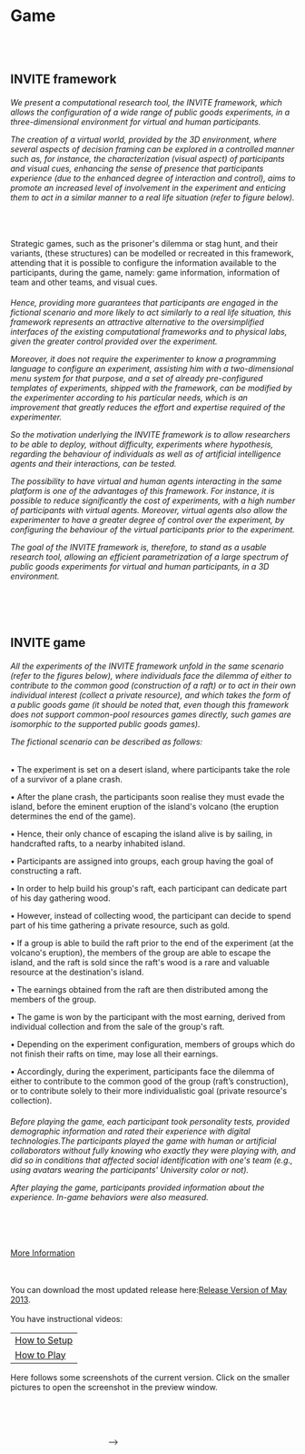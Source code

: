 ﻿# Game

<p></p>
<br></br>

## INVITE framework

<p></p>

<h6>We present a computational research tool, the INVITE framework, which allows the configuration of a wide range of public goods experiments, in a three-dimensional environment for virtual and human participants. 
<p>The creation of a virtual world, provided by the 3D environment, where several aspects of decision framing can be explored in a controlled manner such as, for instance, the characterization (visual aspect) of participants and visual cues, enhancing the sense of presence that participants experience (due to the enhanced degree of interaction and control), aims to promote an increased level of involvement in the experiment and enticing them to act in a similar manner to a real life situation (refer to figure below).</p></h6>

<div id="bigimages" align="center">
        <img id="normal1" src="images/screens/003/screen.jpg" alt=""/>
</div>

Strategic games, such as the prisoner's dilemma or stag hunt, and their variants, (these structures) can be modelled or recreated in this framework, attending that it is possible to configure the information available to the participants, during the game, namely: game information, information of team and other teams, and visual cues.

<p></p>
<h6>Hence, providing more guarantees that participants are engaged in the fictional scenario and more likely to act similarly to a real life situation, this framework represents an attractive alternative to the oversimplified interfaces of the existing computational frameworks and to physical labs, given the greater control provided over the experiment.
<p>Moreover, it does not require the experimenter to know a programming language to configure an experiment, assisting him with a two-dimensional menu system for that purpose, and a set of already pre-configured templates of experiments, shipped with the framework, can be modified by the experimenter according to his particular needs, which is an improvement that greatly reduces the effort and expertise required of the experimenter.</p>

So the motivation underlying the INVITE framework is to allow researchers to be able to deploy, without difficulty, experiments where hypothesis, regarding the behaviour of individuals as well as of artificial intelligence agents and their interactions, can be tested. 
<p>The possibility to have virtual and human agents interacting in the same platform is one of the advantages of this framework. For instance, it is possible to reduce significantly the cost of experiments, with a high number of participants with virtual agents.
Moreover, virtual agents also allow the experimenter to have a greater degree of control over the experiment, by configuring the behaviour of the virtual participants prior to the experiment.</p>

<p>The goal of the INVITE framework is, therefore, to stand as a usable research tool, allowing an efficient parametrization of a large spectrum of public goods experiments for virtual and human participants, in a 3D environment.</p></h6>

<p></p>
<br></br>

## INVITE game

<p></p>

<h6>All the experiments of the INVITE framework unfold in the same scenario (refer to the figures below), where individuals face the dilemma of either to contribute to the common good (construction of a raft) or to act in their own individual interest (collect a private resource), and which takes the form of a public goods game (it should be noted that, even though this framework does not support common-pool resources games directly, such games are isomorphic to the supported public goods games).

<p>The fictional scenario can be described as follows:</p></h6>


•	The experiment is set on a desert island, where participants take the role of a survivor of a plane crash. 

•	After the plane crash, the participants soon realise they must evade the island, before the eminent eruption of the island's volcano (the eruption determines the end of the game).

•	Hence, their only chance of escaping the island alive is by sailing, in handcrafted rafts, to a nearby inhabited island.

•	Participants are assigned into groups, each group having the goal of constructing a raft. 

•	In order to help build his group's raft, each participant can dedicate part of his day gathering wood. 

•	However, instead of collecting wood, the participant can decide to spend part of his time gathering a private resource, such as gold. 

•	If a group is able to build the raft prior to the end of the experiment (at the volcano's eruption), the members of the group are able to escape the island, and the raft is sold since the raft's wood is a rare and valuable resource at the destination's island. 

•	The earnings obtained from the raft are then distributed among the members of the group.

•	The game is won by the participant with the most earning, derived from individual collection and from the sale of the group's raft. 

•	Depending on the experiment configuration, members of groups which do not finish their rafts on time, may lose all their earnings. 

•	Accordingly, during the experiment, participants face the dilemma of either to contribute to the common good of the group (raft’s construction), or to contribute solely to their more individualistic goal (private resource's collection).

<p></p>
<h6>Before playing the game, each participant took personality tests, provided demographic information and rated their experience with digital technologies.The participants played the game with human or artificial collaborators without fully knowing who exactly they were playing with, and did so in conditions that affected social identification with one's team (e.g., using avatars wearing the participants' University color or not).
<p></p>
After playing the game, participants provided information about the experience. In-game behaviors were also measured.</h6>
<p></p>
<br></br>

<p></p>

<a href="/documents/ArtigoExperimentalEconomics.pdf">More Information</a>

<p></p>

<br></br>
You can download the most updated release here:<a href="/dev/InviteGame2013Release.zip">Release Version of May 2013</a>. 
<br></br>
You have instructional videos:
<table>
 <tr>
  <td><a href="/dev/HowToSetup/HowToSetupInvite.avi">How to Setup</a></td>
 </tr>
 <tr>
  <td><a href="/dev/HowToPlay/HowToPlayInvite.avi">How to Play</a></td>
 </tr>
</table>

<p></p>

<!--

## Gallery

<p></p>

<!--

### Second prototype
<p>
Here follows some screenshots of the second prototype. Click on the smaller pictures to open the screenshot in the preview window. 
</p>

<div class="thumbnails" align="center">
<img src="images/screens/003/001.png" alt=""  / onClick="changeImage(1);"></a>
<img src="images/screens/003/006.png" alt=""  / onClick="changeImage(2);"></a>
<img src="images/screens/003/007.png" alt=""  / onClick="changeImage(3);"></a>
</div>
<div class="thumbnails" align="center">
<img src="images/screens/003/009.png" alt=""  / onClick="changeImage(4);"></a>
<img src="images/screens/003/010.png" alt=""  / onClick="changeImage(5);"></a>
<img src="images/screens/003/011.png" alt=""  / onClick="changeImage(6);"></a>
</div>
<div id="bigimages" align="center">
        <img id="normal1" src="images/screens/003/001.png" alt=""/>
        <img id="normal2" src="images/screens/003/006.png" alt=""/>
        <img id="normal3" src="images/screens/003/007.png" alt=""/>
        <img id="normal4" src="images/screens/003/009.png" alt=""/>
        <img id="normal5" src="images/screens/003/010.png" alt=""/>
        <img id="normal6" src="images/screens/003/011.png" alt=""/>
</div>

<p>
The video below also shows some of the features of the prototype (the video is best seen in full screen). 
</p>

<div align="center">
<iframe width="100%" height="480" src="http://www.youtube.com/embed/U6LMbwoezoE" frameborder="0" allowfullscreen></iframe>
</div>
<p>
</p>


### First prototype
<p>
Here follows some screenshots of the first prototype. Click on the smaller pictures to open the screenshot in the preview window. 
</p>

<div class="thumbnails" align="center">
<img src="images/screens/001/001.png" alt=""  / onClick="changeImage(1);"></a>
<img src="images/screens/001/003.png" alt=""  / onClick="changeImage(2);"></a>
<img src="images/screens/001/007.png" alt=""  / onClick="changeImage(3);"></a>
</div>
<div class="thumbnails" align="center">
<img src="images/screens/001/004.png" alt=""  / onClick="changeImage(4);"></a>
<img src="images/screens/001/006.png" alt=""  / onClick="changeImage(5);"></a>
<img src="images/screens/001/002.png" alt=""  / onClick="changeImage(6);"></a>
</div>
<div id="bigimages" align="center">
        <img id="normal1" src="images/screens/001/001.png" alt=""/>
        <img id="normal2" src="images/screens/001/003.png" alt=""/>
        <img id="normal3" src="images/screens/001/007.png" alt=""/>
        <img id="normal4" src="images/screens/001/004.png" alt=""/>
        <img id="normal5" src="images/screens/001/006.png" alt=""/>
        <img id="normal6" src="images/screens/001/002.png" alt=""/>
</div>

<p>
The video below also shows some of the features of the prototype (the video is best seen in full screen). 
</p>

<div align="center">
<iframe width="100%" height="480" src="http://www.youtube.com/embed/m3AQwiO8T2A" frameborder="0" allowfullscreen></iframe>
</div>
<p>
</p>

### Current Version

--> 

<p>
Here follows some screenshots of the current version. Click on the smaller pictures to open the screenshot in the preview window. 
</p>

<div class="thumbnails" align="center">
<img src="images/screens/003/01.jpg" alt=""  / onClick="changeImage(1);"></a>
<img src="images/screens/003/02.jpg" alt=""  / onClick="changeImage(2);"></a>
<img src="images/screens/003/03.jpg" alt=""  / onClick="changeImage(3);"></a>
</div>
<div class="thumbnails" align="center">
<img src="images/screens/003/04.jpg" alt=""  / onClick="changeImage(4);"></a>
<img src="images/screens/003/05.jpg" alt=""  / onClick="changeImage(5);"></a>
<img src="images/screens/003/06.jpg" alt=""  / onClick="changeImage(6);"></a>
</div>
<div id="bigimages" align="center">
        <img id="normal1" src="images/screens/003/01.jpg" alt=""/>
        <img id="normal2" src="images/screens/003/02.jpg" alt=""/>

--> 
        <img id="normal3" src="images/screens/003/03.jpg" alt=""/>
        <img id="normal4" src="images/screens/003/04.jpg" alt=""/>
        <img id="normal5" src="images/screens/003/05.jpg" alt=""/>
        <img id="normal6" src="images/screens/003/06.jpg" alt=""/>
</div>

